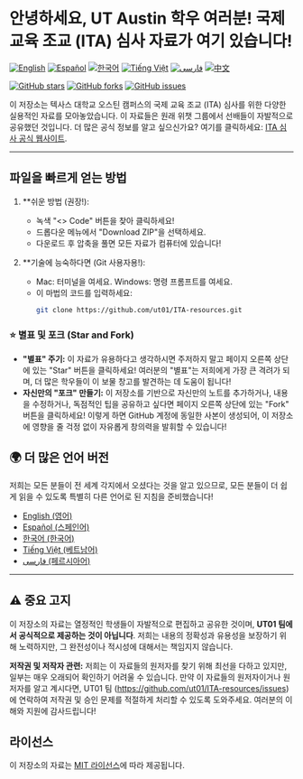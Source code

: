 # 안녕하세요, UT Austin 학우 여러분! 국제 교육 조교 (ITA) 심사 자료가 여기 있습니다!

[![English](https://img.shields.io/badge/lang-English-blue.svg)](README.en.md)
[![Español](https://img.shields.io/badge/lang-Español-red.svg)](README.es.md)
[![한국어](https://img.shields.io/badge/lang-한국어-green.svg)](README.ko.md)
[![Tiếng Việt](https://img.shields.io/badge/lang-Tiếng_Việt-orange.svg)](README.vi.md)
[![فارسی](https://img.shields.io/badge/lang-فارسی-purple.svg)](README.fa.md)
[![中文](https://img.shields.io/badge/lang-中文-brown.svg)](../README.md)

[![GitHub stars](https://img.shields.io/github/stars/ut01/ITA-resources)](https://github.com/ut01/ITA-resources)
[![GitHub forks](https://img.shields.io/github/forks/ut01/ITA-resources)](https://github.com/ut01/ITA-resources/fork)
[![GitHub issues](https://img.shields.io/github/issues/ut01/ITA-resources)](https://github.com/ut01/ITA-resources/issues)

이 저장소는 텍사스 대학교 오스틴 캠퍼스의 국제 교육 조교 (ITA) 심사를 위한 다양한 실용적인 자료를 모아놓았습니다. 이 자료들은 원래 위챗 그룹에서 선배들이 자발적으로 공유했던 것입니다. 더 많은 공식 정보를 알고 싶으신가요? 여기를 클릭하세요: [ITA 심사 공식 웹사이트](https://global.utexas.edu/english-language-center/resources/international-teaching-assistants).

---

## 파일을 빠르게 얻는 방법

1.  **쉬운 방법 (권장!):
    *   녹색 "<> Code" 버튼을 찾아 클릭하세요!
    *   드롭다운 메뉴에서 "Download ZIP"을 선택하세요.
    *   다운로드 후 압축을 풀면 모든 자료가 컴퓨터에 있습니다!

2.  **기술에 능숙하다면 (Git 사용자용!):
    *   Mac: 터미널을 여세요. Windows: 명령 프롬프트를 여세요.
    *   이 마법의 코드를 입력하세요:
        ```bash
        git clone https://github.com/ut01/ITA-resources.git
        ```

### ⭐ 별표 및 포크 (Star and Fork)

*   **"별표" 주기:** 이 자료가 유용하다고 생각하시면 주저하지 말고 페이지 오른쪽 상단에 있는 "Star" 버튼을 클릭하세요! 여러분의 "별표"는 저희에게 가장 큰 격려가 되며, 더 많은 학우들이 이 보물 창고를 발견하는 데 도움이 됩니다!
*   **자신만의 "포크" 만들기:** 이 저장소를 기반으로 자신만의 노트를 추가하거나, 내용을 수정하거나, 독점적인 팁을 공유하고 싶다면 페이지 오른쪽 상단에 있는 "Fork" 버튼을 클릭하세요! 이렇게 하면 GitHub 계정에 동일한 사본이 생성되어, 이 저장소에 영향을 줄 걱정 없이 자유롭게 창의력을 발휘할 수 있습니다!

## 🌍 더 많은 언어 버전

저희는 모든 분들이 전 세계 각지에서 오셨다는 것을 알고 있으므로, 모든 분들이 더 쉽게 읽을 수 있도록 특별히 다른 언어로 된 지침을 준비했습니다!

*   [English (영어)](./translations/README.en.md)
*   [Español (스페인어)](./translations/README.es.md)
*   [한국어 (한국어)](./translations/README.ko.md)
*   [Tiếng Việt (베트남어)](./translations/README.vi.md)
*   [فارسی (페르시아어)](./translations/README.fa.md)

---

## ⚠️ 중요 고지

이 저장소의 자료는 열정적인 학생들이 자발적으로 편집하고 공유한 것이며, **UT01 팀에서 공식적으로 제공하는 것이 아닙니다**. 저희는 내용의 정확성과 유용성을 보장하기 위해 노력하지만, 그 완전성이나 적시성에 대해서는 책임지지 않습니다.

**저작권 및 저작자 관련:** 저희는 이 자료들의 원저자를 찾기 위해 최선을 다하고 있지만, 일부는 매우 오래되어 확인하기 어려울 수 있습니다. 만약 이 자료들의 원저자이거나 원저자를 알고 계시다면, UT01 팀 (https://github.com/ut01/ITA-resources/issues) 에 연락하여 저작권 및 승인 문제를 적절하게 처리할 수 있도록 도와주세요. 여러분의 이해와 지원에 감사드립니다!

## 라이선스

이 저장소의 자료는 [MIT 라이선스](LICENSE)에 따라 제공됩니다.